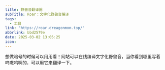 ```yaml
---
title: 野兽音翻译器
subTitle: Roar：文字化野兽音编译
tags:
  - 工具
link: 'https://roar.dreagonmon.top/'
abbrlink: bbd2579e
date: 2025-03-02 13:05:25
icon:
---
```


想做暗号的时候可以用用看！网站可以在线编译文字化野兽音，当你看到哪里写着呜嗷呜啊的，可以用它来翻译一下。